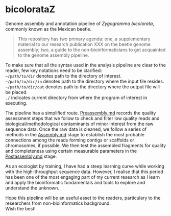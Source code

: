 # bicolorataZ
Genome assembly and annotation pipeline of *Zygogramma bicolorata*, commonly known as the Mexican beetle.

> This repository has two primary agenda: one, a supplementary material to our research publication XXX on the beetle genome assembly; two, a guide to the non-bioinformaticians to get acquainted to the genome assembly pipeline.

To make sure that all the syntax used in the analysis pipeline are clear to the reader, few key notations need to be clarified:  
```~/path/to/dir``` denotes path to the directory of interest.  
```~/path/to/dir/in``` denotes path to the directory where the input file resides.  
```~/path/to/dir/out``` denotes path to the directory where the output file will be placed.  
```./``` indicates current directory from where the program of interest in executing.  

The pipeline has a simplified route. [Preassembly.md](../main/1.%20Preassembly.md) records the quality assessment steps that we follow to check and filter low quality reads and biological/methodological contaminants of minor interest from the raw sequence data. Once the raw data is cleaned, we follow a series of methods in the [Assembly.md](../main/2.%20Assembly.md) stage to establish the most probable connections among the reads forming contigs or scaffolds or chromosomes, if possible. We then test the assembled fragments for quality and completeness using certain measurable parameters in the [Postassembly.md](../main/3.%20Postassembly.md) stage.

As an ecologist by training, I have had a steep learning curve while working with the high-throughput sequence data. However, I realise that this period has been one of the most engaging part of my current research as I learn and apply the bioinformatic fundamentals and tools to explore and understand the unknown.

Hope this pipeline will be an useful asset to the readers, particulary to the researchers from non-bioinformatics background.  
Wish the best!

